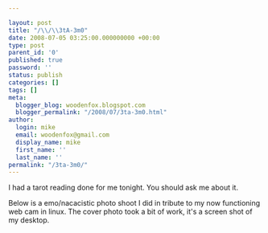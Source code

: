 ```yaml
---

layout: post
title: "/\\/\\3tA-3m0"
date: 2008-07-05 03:25:00.000000000 +00:00
type: post
parent_id: '0'
published: true
password: ''
status: publish
categories: []
tags: []
meta:
  blogger_blog: woodenfox.blogspot.com
  blogger_permalink: "/2008/07/3ta-3m0.html"
author:
  login: mike
  email: woodenfox@gmail.com
  display_name: mike
  first_name: ''
  last_name: ''
permalink: "/3ta-3m0/"
---
```

I had a tarot reading done for me tonight. You should ask me about it.

Below is a emo/nacacistic photo shoot I did in tribute to my now functioning
web cam in linux. The cover photo took a bit of work, it's a screen shot of my
desktop.

